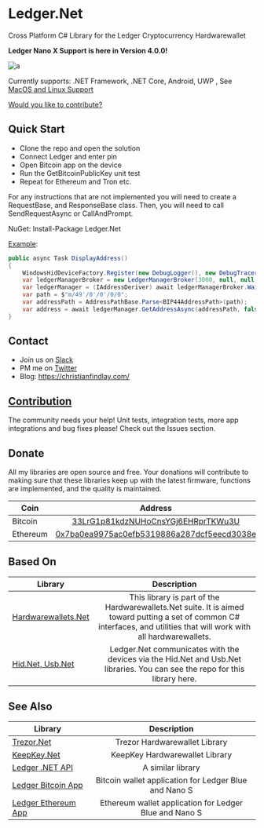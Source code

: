 # Ledger.Net
Cross Platform C# Library for the Ledger Cryptocurrency Hardwarewallet

**Ledger Nano X Support is here in Version 4.0.0!**

![a](https://cdn.shopify.com/s/files/1/2974/4858/products/ledger-nano-x-stand-up_grande_7a016731-824a-4d00-acec-40acfdfed9dc.png?v=1545313453)

Currently supports: .NET Framework, .NET Core, Android, UWP , See [MacOS and Linux Support](https://github.com/MelbourneDeveloper/Device.Net/wiki/Linux-and-MacOS-Support)

[Would you like to contribute?](https://christianfindlay.com/2019/04/28/calling-all-c-crypto-developers/)

## Quick Start

- Clone the repo and open the solution
- Connect Ledger and enter pin
- Open Bitcoin app on the device
- Run the GetBitcoinPublicKey unit test
- Repeat for Ethereum and Tron etc.

For any instructions that are not implemented you will need to create a RequestBase, and ResponseBase class. Then, you will need to call SendRequestAsync or CallAndPrompt.

NuGet: Install-Package Ledger.Net

[Example](https://github.com/MelbourneDeveloper/Ledger.Net/blob/7b166489eb227ffe56eeb765ba6108d4573ebedc/src/Ledger.Net.Tests/LedgerTests.cs#L125):
```cs
public async Task DisplayAddress()
{
    WindowsHidDeviceFactory.Register(new DebugLogger(), new DebugTracer());
    var ledgerManagerBroker = new LedgerManagerBroker(3000, null, null, new LedgerManagerFactory() );
    var ledgerManager = (IAddressDeriver) await ledgerManagerBroker.WaitForFirstDeviceAsync();
    var path = $"m/49'/0'/0'/0/0";
    var addressPath = AddressPathBase.Parse<BIP44AddressPath>(path);
    var address = await ledgerManager.GetAddressAsync(addressPath, false, true);
}
```
## Contact

- Join us on [Slack](https://join.slack.com/t/hardwarewallets/shared_invite/enQtNjA5MDgxMzE2Nzg2LWUyODIzY2U0ODE5OTFlMmI3MGYzY2VkZGJjNTc0OTUwNDliMTg2MzRiNTU1MTVjZjI0YWVhNjQzNjUwMjEyNzQ)
- PM me on [Twitter](https://twitter.com/cfdevelop)
- Blog: https://christianfindlay.com/

## [Contribution](https://github.com/MelbourneDeveloper/Ledger.Net/blob/master/CONTRIBUTING.md)

The community needs your help! Unit tests, integration tests, more app integrations and bug fixes please! Check out the Issues section.

## Donate

All my libraries are open source and free. Your donations will contribute to making sure that these libraries keep up with the latest firmware, functions are implemented, and the quality is maintained.

| Coin           | Address |
| -------------  |:-------------:|
| Bitcoin        | [33LrG1p81kdzNUHoCnsYGj6EHRprTKWu3U](https://www.blockchain.com/btc/address/33LrG1p81kdzNUHoCnsYGj6EHRprTKWu3U) |
| Ethereum       | [0x7ba0ea9975ac0efb5319886a287dcf5eecd3038e](https://etherdonation.com/d?to=0x7ba0ea9975ac0efb5319886a287dcf5eecd3038e) |

## Based On

| Library           | Description |
| -------------  |:-------------:|
| [Hardwarewallets.Net](https://github.com/MelbourneDeveloper/Hardwarewallets.Net) | This library is part of the Hardwarewallets.Net suite. It is aimed toward putting a set of common C# interfaces, and utilities that will work with all hardwarewallets. |
| [Hid.Net, Usb.Net](https://github.com/MelbourneDeveloper/Device.Net)             | Ledger.Net communicates with the devices via the Hid.Net and Usb.Net libraries. You can see the repo for this library here. |

## See Also

| Library           | Description |
| -------------  |:-------------:|
| [Trezor.Net](https://github.com/MelbourneDeveloper/Trezor.Net)                   | Trezor Hardwarewallet Library
| [KeepKey.Net](https://github.com/MelbourneDeveloper/KeepKey.Net)                 | KeepKey Hardwarewallet Library
| [Ledger .NET API](https://github.com/LedgerHQ/ledger-dotnet-api)                 | A similar library |
| [Ledger Bitcoin App](https://github.com/LedgerHQ/blue-app-btc)                   | Bitcoin wallet application for Ledger Blue and Nano S |
| [Ledger Ethereum App](https://github.com/LedgerHQ/blue-app-eth)                  | Ethereum wallet application for Ledger Blue and Nano S |

